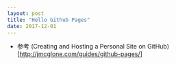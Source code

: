 ```yaml
---
layout: post
title: "Hello Github Pages"
date: 2017-12-01
---
```


* 参考 (Creating and Hosting a Personal Site on GitHub)[http://jmcglone.com/guides/github-pages/]
